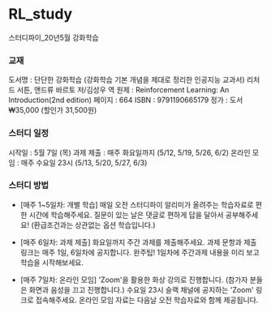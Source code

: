 # RL_study
스터디파이_20년5월 강화학습

### 교재
도서명 : 단단한 강화학습 (강화학습 기본 개념을 제대로 정리한 인공지능 교과서)
리처드 서튼, 앤드류 바르토 저/김성우 역
원제 : Reinforcement Learning: An Introduction(2nd edition)
페이지 : 664
ISBN :  9791190665179
정가 : 도서 ₩35,000 (할인가 31,500원)


### 스터디 일정
시작일 : 5월 7일 (목)
과제 제출 : 매주 화요일까지 (5/12, 5/19, 5/26, 6/2)
온라인 모임 : 매주 수요일 23시 (5/13, 5/20, 5/27, 6/3)


### 스터디 방법
- [매주 1~5일차: 개별 학습]
매일 오전 스터디파이 알리미가 올려주는 학습자료로 편한 시간에 학습해주세요.
질문이 있는 날은 댓글로 편하게 답을 달아서 공부해주세요! (환급조건과는 상관없는 옵션 학습입니다.)


- [매주 6일차: 과제 제출]
화요일까지 주간 과제를 제출해주세요.
과제 문항과 제출 링크는 매주 1일, 6일차에 공지합니다.
완주팁! 1일차에 주간과제 내용을 미리 보고 학습을 시작해보세요.


- [매주 7일차: 온라인 모임]
'Zoom'을 활용한 화상 강의로 진행합니다. (참가자 분들은 화면과 음성을 끄고 진행합니다.)
수요일 23시 슬랙 채널에 공지하는 'Zoom' 링크로 접속해주세요.
온라인 모임 자료는 다음날 오전 학습자료와 함께 제공됩니다.
